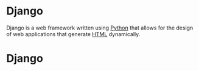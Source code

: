 # Django

Django is a web framework written using [Python](/wiki/Python) that allows for the design of web applications that generate [HTML](/wiki/HTML) dynamically.
# Django